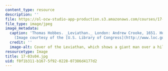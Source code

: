 ```yaml
---
content_type: resource
description: ''
file: https://ol-ocw-studio-app-production.s3.amazonaws.com/courses/17-03-introduction-to-political-thought-spring-2004/f0f1b311b1675f92022807386d4177d2_17-03s04.jpg
file_type: image/jpeg
image_metadata:
  caption: 'Thomas Hobbes. _Leviathan._ London: Andrew Crooke, 1651. Holmes Collection.
    (Image courtesy of the [U.S. Library of Congress](http://www.loc.gov/).)'
  credit: ''
  image-alt: Cover of the Leviathan, which shows a giant man over a hill.
resourcetype: Image
title: 17-03s04.jpg
uid: f0f1b311-b167-5f92-0228-07386d4177d2
---
```

